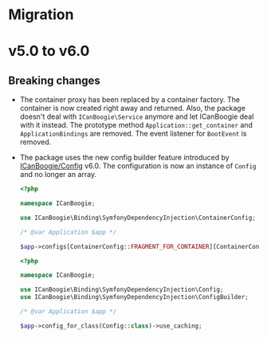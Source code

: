 # Migration

# v5.0 to v6.0

## Breaking changes

- The container proxy has been replaced by a container factory. The container is now created right away and returned. Also, the package doesn't deal with `ICanBoogie\Service` anymore and let ICanBoogie deal with it instead. The prototype method `Application::get_container` and `ApplicationBindings` are removed. The event listener for `BootEvent` is removed.

- The package uses the new config builder feature introduced by [ICanBoogie/Config][] v6.0. The
  configuration is now an instance of `Config` and no longer an array.

    ```php
    <?php

    namespace ICanBoogie;

    use ICanBoogie\Binding\SymfonyDependencyInjection\ContainerConfig;

    /* @var Application $app */

    $app->configs[ContainerConfig::FRAGMENT_FOR_CONTAINER][ContainerConfig::USE_CACHING];
    ```

    ```php
    <?php

    namespace ICanBoogie;

    use ICanBoogie\Binding\SymfonyDependencyInjection\Config;
    use ICanBoogie\Binding\SymfonyDependencyInjection\ConfigBuilder;

    /* @var Application $app */

    $app->config_for_class(Config::class)->use_caching;
    ```



[ICanBoogie/Config]: https://github.com/ICanBoogie/Config/
